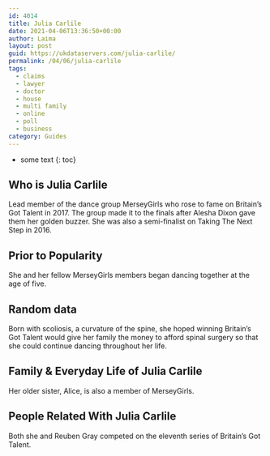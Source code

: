 ```yaml
---
id: 4014
title: Julia Carlile
date: 2021-04-06T13:36:50+00:00
author: Laima
layout: post
guid: https://ukdataservers.com/julia-carlile/
permalink: /04/06/julia-carlile
tags:
  - claims
  - lawyer
  - doctor
  - house
  - multi family
  - online
  - poll
  - business
category: Guides
---
```


* some text
{: toc}


## Who is Julia Carlile
                  
                  
                  
Lead member of the dance group MerseyGirls who rose to fame on Britain&#8217;s Got Talent in 2017. The group made it to the finals after Alesha Dixon gave them her golden buzzer. She was also a semi-finalist on Taking The Next Step in 2016.
                  
              
            
              
            
                
                
                
## Prior to Popularity
                  
                  
                  
She and her fellow MerseyGirls members began dancing together at the age of five.
                  
              
            
              
            
                
                
                
## Random data
                  
                  
                  
Born with scoliosis, a curvature of the spine, she hoped winning Britain&#8217;s Got Talent would give her family the money to afford spinal surgery so that she could continue dancing throughout her life.
                  
              
            
              
            
                
                
                
## Family & Everyday Life of Julia Carlile
                  
                  
                  
Her older sister, Alice, is also a member of MerseyGirls.
                  
              
            
              
            
                
                
                
## People Related With Julia Carlile
                  
                  
                  
Both she and Reuben Gray competed on the eleventh series of Britain&#8217;s Got Talent.
                  
              
            
              
            
                
              
            
              
              
            
            
              
            
          
          
          